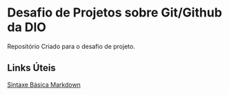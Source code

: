 # Desafio de Projetos sobre Git/Github da DIO 
Repositório Criado para o desafio de projeto.

## Links Úteis 
[Sintaxe Básica Markdown](https://www.markdownguide.org/basic-syntax/)
